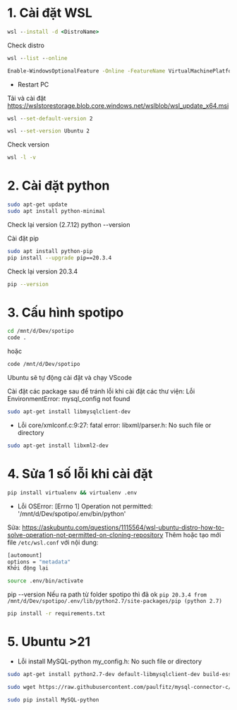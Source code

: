 
# 1. Cài đặt WSL

```cmd
wsl --install -d <DistroName>
```

Check distro

```cmd
wsl --list --online
```

```cmd
Enable-WindowsOptionalFeature -Online -FeatureName VirtualMachinePlatform
```

- Restart PC

Tải và cài đặt <https://wslstorestorage.blob.core.windows.net/wslblob/wsl_update_x64.msi>

```cmd
wsl --set-default-version 2

wsl --set-version Ubuntu 2
```

Check version

```cmd
wsl -l -v
```

# 2. Cài đặt python

```bash
sudo apt-get update
sudo apt install python-minimal
```

Check lại version (2.7.12)
python --version

Cài đặt pip

```bash
sudo apt install python-pip
pip install --upgrade pip==20.3.4
```

Check lại version 20.3.4

```bash
pip --version
```

# 3. Cấu hình spotipo

```bash
cd /mnt/d/Dev/spotipo
code .
```

hoặc

```bash
code /mnt/d/Dev/spotipo
```

Ubuntu sẽ tự động cài đặt và chạy VScode

Cài đặt các package sau để tránh lỗi khi cài đặt các thư viện:
Lỗi EnvironmentError: mysql_config not found

```bash
sudo apt-get install libmysqlclient-dev
```

- Lỗi core/xmlconf.c:9:27: fatal error: libxml/parser.h: No such file or directory

```bash
sudo apt-get install libxml2-dev
```

# 4. Sửa 1 số lỗi khi cài đặt

```bash
pip install virtualenv && virtualenv .env
```

- Lỗi OSError: [Errno 1] Operation not permitted: '/mnt/d/Dev/spotipo/.env/bin/python'

Sửa: <https://askubuntu.com/questions/1115564/wsl-ubuntu-distro-how-to-solve-operation-not-permitted-on-cloning-repository>
Thêm hoặc tạo mới file ```/etc/wsl.conf``` với nội dung:

```bash
[automount]
options = "metadata"
Khởi động lại
```

```bash
source .env/bin/activate
```

pip --version
Nếu ra path từ folder spotipo thì đã ok
```pip 20.3.4 from /mnt/d/Dev/spotipo/.env/lib/python2.7/site-packages/pip (python 2.7)```

```bash
pip install -r requirements.txt
```

# 5. Ubuntu >21

- Lỗi install MySQL-python
my_config.h: No such file or directory

```bash
sudo apt-get install python2.7-dev default-libmysqlclient-dev build-essential

sudo wget https://raw.githubusercontent.com/paulfitz/mysql-connector-c/master/include/my_config.h -O /usr/include/mysql/my_config.h

sudo pip install MySQL-python
```
